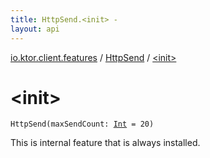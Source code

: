 ```yaml
---
title: HttpSend.<init> - 
layout: api
---
```


<div class='api-docs-breadcrumbs'><a href="../index.html">io.ktor.client.features</a> / <a href="index.html">HttpSend</a> / <a href="./-init-.html">&lt;init&gt;</a></div>

# &lt;init&gt;

<div class="signature"><code><span class="identifier">HttpSend</span><span class="symbol">(</span><span class="parameterName" id="io.ktor.client.features.HttpSend$<init>(kotlin.Int)/maxSendCount">maxSendCount</span><span class="symbol">:</span>&nbsp;<a href="https://kotlinlang.org/api/latest/jvm/stdlib/kotlin/-int/index.html"><span class="identifier">Int</span></a>&nbsp;<span class="symbol">=</span>&nbsp;20<span class="symbol">)</span></code></div>

This is internal feature that is always installed.

